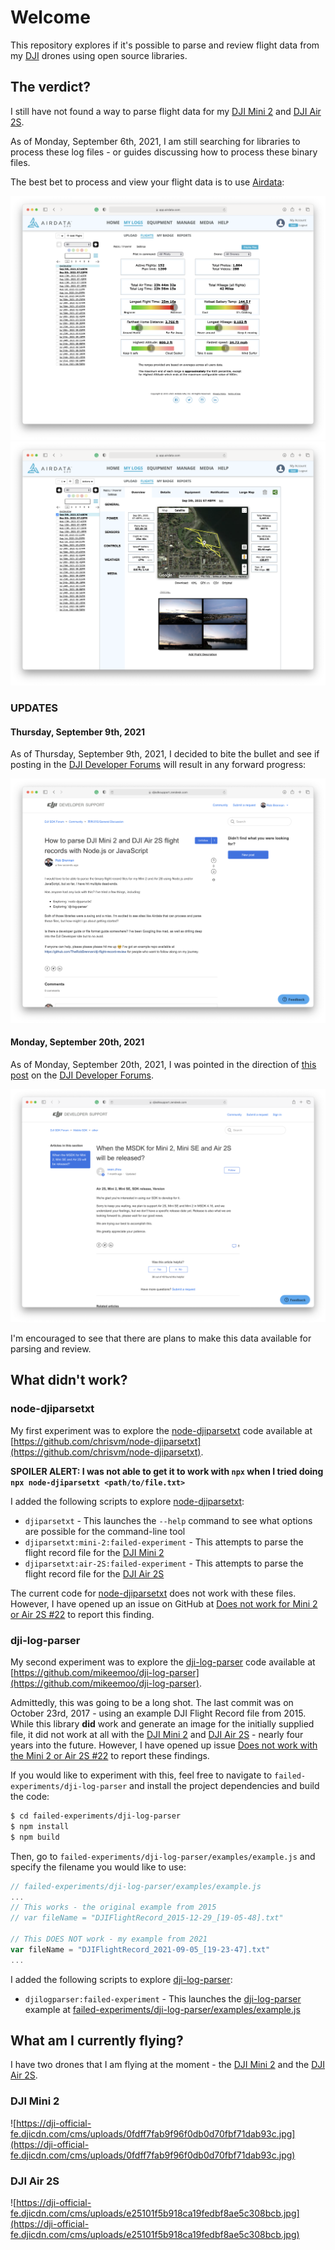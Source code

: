 # Welcome

This repository explores if it's possible to parse and review flight data from my [DJI](https://www.dji.com) drones using open source libraries.

## The verdict?

I still have not found a way to parse flight data for my [DJI Mini 2](https://www.dji.com/mini-2) and [DJI Air 2S](https://www.dji.com/air-2s).

As of Monday, September 6th, 2021, I am still searching for libraries to process these log files - or guides discussing how to process these binary files.

The best bet to process and view your flight data is to use [Airdata](https://airdata.com):

![airdata/__screenshots__/airdata-01.png](airdata/__screenshots__/airdata-01.png)
![airdata/__screenshots__/airdata-02.png](airdata/__screenshots__/airdata-02.png)

### UPDATES

#### Thursday, September 9th, 2021

As of Thursday, September 9th, 2021, I decided to bite the bullet and see if posting in the [DJI Developer Forums](https://djisdksupport.zendesk.com/hc/en-us/community/posts/4406193231641-How-to-parse-DJI-Mini-2-and-DJI-Air-2S-flight-records-with-Node-js-or-JavaScript) will result in any forward progress:

![dji/__screenshots__/Screen%20Shot%202021-09-09%20at%2010.54.58%20AM.png](dji/__screenshots__/Screen%20Shot%202021-09-09%20at%2010.54.58%20AM.png)

#### Monday, September 20th, 2021

As of Monday, September 20th, 2021, I was pointed in the direction of [this post](https://djisdksupport.zendesk.com/hc/en-us/articles/4404500498713--When-the-MSDK-for-Mini-2-Mini-SE-and-Air-2S-will-be-released-?fbclid=IwAR3RPodE0Q8jteD9nnk0CDaHU6bzDNcumcPjdpFaRm6cB3I6qpf_-Rl5s5U) on the [DJI Developer Forums](https://djisdksupport.zendesk.com/hc/en-us/articles/4404500498713--When-the-MSDK-for-Mini-2-Mini-SE-and-Air-2S-will-be-released-?fbclid=IwAR3RPodE0Q8jteD9nnk0CDaHU6bzDNcumcPjdpFaRm6cB3I6qpf_-Rl5s5U).

![dji/__screenshots__/Screen%20Shot%202021-09-20%20at%2015.17.24%20PM.png](dji/__screenshots__/Screen%20Shot%202021-09-20%20at%2015.17.24%20PM.png)

I'm encouraged to see that there are plans to make this data available for parsing and review.

## What didn't work?

### node-djiparsetxt

My first experiment was to explore the [node-djiparsetxt](https://github.com/chrisvm/node-djiparsetxt) code available at [https://github.com/chrisvm/node-djiparsetxt](https://github.com/chrisvm/node-djiparsetxt).

**SPOILER ALERT: I was not able to get it to work with `npx` when I tried doing `npx node-djiparsetxt <path/to/file.txt>`**

I added the following scripts to explore [node-djiparsetxt](https://github.com/chrisvm/node-djiparsetxt):

- `djiparsetxt` - This launches the `--help` command to see what options are possible for the command-line tool
- `djiparsetxt:mini-2:failed-experiment` - This attempts to parse the flight record file for the [DJI Mini 2](https://github.com/TheRobBrennan/dji-flight-record-review/blob/main/dji/mini-2/DJIFlightRecord_2021-09-05_%5B19-23-47%5D.txt)
- `djiparsetxt:air-2S:failed-experiment` - This attempts to parse the flight record file for the [DJI Air 2S](https://github.com/TheRobBrennan/dji-flight-record-review/blob/main/dji/air-2s/DJIFlightRecord_2021-09-05_%5B19-47-57%5D.txt)

The current code for [node-djiparsetxt](https://github.com/chrisvm/node-djiparsetxt) does not work with these files. However, I have opened up an issue on GitHub at [Does not work for Mini 2 or Air 2S #22](https://github.com/chrisvm/node-djiparsetxt/issues/22) to report this finding.

### dji-log-parser

My second experiment was to explore the [dji-log-parser](https://github.com/mikeemoo/dji-log-parser) code available at [https://github.com/mikeemoo/dji-log-parser](https://github.com/mikeemoo/dji-log-parser).

Admittedly, this was going to be a long shot. The last commit was on October 23rd, 2017 - using an example DJI Flight Record file from 2015. While this library **did** work and generate an image for the initially supplied file, it did not work at all with the [DJI Mini 2](https://github.com/TheRobBrennan/dji-flight-record-review/blob/main/dji/mini-2/DJIFlightRecord_2021-09-05_%5B19-23-47%5D.txt) and [DJI Air 2S](https://github.com/TheRobBrennan/dji-flight-record-review/blob/main/dji/air-2s/DJIFlightRecord_2021-09-05_%5B19-47-57%5D.txt) - nearly four years into the future. However, I have opened up issue [Does not work with the Mini 2 or Air 2S #22](https://github.com/mikeemoo/dji-log-parser/issues/22) to report these findings.

If you would like to experiment with this, feel free to navigate to `failed-experiments/dji-log-parser` and install the project dependencies and build the code:

```sh
$ cd failed-experiments/dji-log-parser
$ npm install
$ npm build
```

Then, go to `failed-experiments/dji-log-parser/examples/example.js` and specify the filename you would like to use:

```js
// failed-experiments/dji-log-parser/examples/example.js
...
// This works - the original example from 2015
// var fileName = "DJIFlightRecord_2015-12-29_[19-05-48].txt"

// This DOES NOT work - my example from 2021
var fileName = "DJIFlightRecord_2021-09-05_[19-23-47].txt"
...
```

I added the following scripts to explore [dji-log-parser](https://github.com/mikeemoo/dji-log-parser):

- `djilogparser:failed-experiment` - This launches the [dji-log-parser](https://github.com/mikeemoo/dji-log-parser) example at [failed-experiments/dji-log-parser/examples/example.js](failed-experiments/dji-log-parser/examples/example.js)

## What am I currently flying?

I have two drones that I am flying at the moment - the [DJI Mini 2](https://www.dji.com/mini-2) and the [DJI Air 2S](https://www.dji.com/air-2s).

### DJI Mini 2

![https://dji-official-fe.djicdn.com/cms/uploads/0fdff7fab9f96f0db0d70fbf71dab93c.jpg](https://dji-official-fe.djicdn.com/cms/uploads/0fdff7fab9f96f0db0d70fbf71dab93c.jpg)

### DJI Air 2S

![https://dji-official-fe.djicdn.com/cms/uploads/e25101f5b918ca19fedbf8ae5c308bcb.jpg](https://dji-official-fe.djicdn.com/cms/uploads/e25101f5b918ca19fedbf8ae5c308bcb.jpg)
